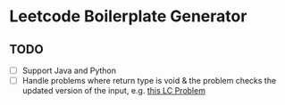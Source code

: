 # Leetcode Boilerplate Generator

## TODO

- [ ] Support Java and Python
- [ ] Handle problems where return type is void & the problem checks the updated version of the input, e.g. [this LC Problem](https://leetcode.com/problems/rotate-array)